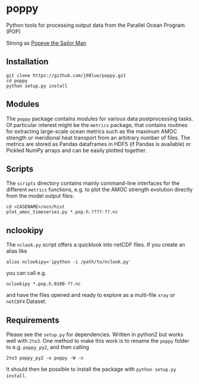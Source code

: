poppy
=====

Python tools for processing output data from the Parallel Ocean Program (POP)

Strong as [Popeye the Sailor Man](http://en.wikipedia.org/wiki/Popeye)

Installation
------------

    git clone https://github.com/j08lue/poppy.git
    cd poppy
    python setup.py install

Modules
-------
The `poppy` package contains modules for various data postprocessing tasks. Of particular interest might be the `metrics` package, that contains routines for extracting large-scale ocean metrics such as the maximum AMOC strength or meridional heat transport from an arbitrary number of files. The metrics are stored as Pandas dataframes in HDF5 (if Pandas is available) or Pickled NumPy arrays and can be easily plotted together.

Scripts
-------
The `scripts` directory contains mainly command-line interfaces for the different `metrics` functions, e.g. to plot the AMOC strength evolution directly from the model output files:

    cd <CASENAME>/ocn/hist
    plot_amoc_timeseries.py *.pop.h.????-??.nc

nclookipy
---------
The `nclook.py` script offers a quicklook into netCDF files. If you create an alias like

    alias nclookipy='ipython -i /path/to/nclook.py'
    
you can call e.g.

    nclookipy *.pop.h.0100-??.nc

and have the files opened and ready to explore as a multi-file `xray` or `netCDF4` Dataset.


Requirements
------------
Please see the `setup.py` for dependencies.
Written in python2 but works well with `2to3`. One method to make this work is to rename the `poppy` folder to e.g. `poppy_py2`, and then calling

    2to3 poppy_py2 -o poppy -W -n
    
It should then be possible to install the package with `python setup.py install`.

